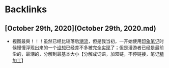 
# Backlinks
## [October 29th, 2020](October 29th, 2020.md)
- 视图最爽！！！虽然已经比较落后[潮流](潮流.md)，但是我当初，一开始使用[印象笔记](印象笔记.md)时候慢慢浮现出来的一个[设想](设想.md)已经差不多被完全[实现](实现.md)了；但是漫游者已经是最前沿的，最潮的，分解到最基本大小【分解成词语，加双链，不停链接，笔记[精加工](精加工.md)】

